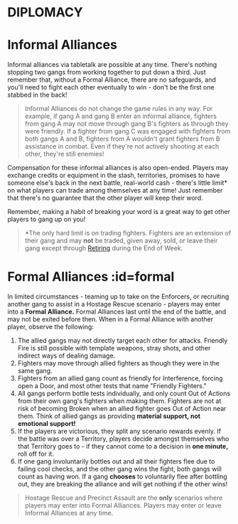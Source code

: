 # DIPLOMACY

# Informal Alliances

Informal alliances via tabletalk are possible at any time. There's nothing stopping two gangs from working together to put down a third. Just remember that, without a Formal Alliance, there are no safeguards, and you'll need to fight each other eventually to win - don't be the first one stabbed in the back!

> Informal Alliances do not change the game rules in any way. For example, if gang A and gang B enter an informal alliance, fighters from gang A may not move through gang B's fighters as through they were friendly. If a fighter from gang C was engaged with fighters from both gangs A and B, fighters from A  wouldn't grant fighters from B assistance in combat. Even if they're not actively shooting at each other, they're still enemies!

Compensation for these informal alliances is also open-ended. Players may exchange credits or  equipment in the stash, territories, promises to have someone else's back in the next battle, real-world cash - there's little limit* on what players can trade among themselves at any time! Just remember that there's no guarantee that the other player will keep their word.

Remember, making a habit of breaking your word is a great way to get other players to gang up on you!

> *The only hard limit is on trading fighters. Fighters are an extension of their gang and may **not** be traded, given away, sold, or leave their gang except through [Retiring](gangs.md#retire) during the End of Week.

# Formal Alliances :id=formal

In limited circumstances - teaming up to take on the Enforcers, or recruiting another gang to assist in a Hostage Rescue scenario -  players may enter into a **Formal Alliance.** Formal Alliances last until the end of the battle, and may not be exited before then. When in a Formal Alliance with another player, observe the following:

1. The allied gangs may not directly target each other for attacks. Friendly Fire is still possible with template weapons, stray shots, and other indirect ways of dealing damage.
2. Fighters may move through allied fighters as though they were in the same gang.
3. Fighters from an allied gang count as friendly for Interference, forcing open a Door, and most other tests that name "Friendly Fighters."
4. All gangs perform bottle tests individually, and only count Out of Actions from their own gang's fighters when making them. Fighters are not at risk of becoming Broken when an allied fighter goes Out of Action near them. Think of allied gangs as providing **material support, not emotional support!**
5. If the players are victorious, they split any scenario rewards evenly. If the battle was over a Territory, players decide amongst themselves who that Territory goes to - if they cannot come to a decision in **one minute,** roll off for it.
6. If one gang involuntarily bottles out and all their fighters flee due to failing cool checks, and the other gang wins the fight, both gangs will count as having won. If a gang **chooses** to voluntarily flee after bottling out, they are breaking the alliance and will get nothing if the other wins!

> Hostage Rescue and Precinct Assault are the **only** scenarios where players may enter into Formal Alliances. Players may enter or leave Informal Alliances at any time.

